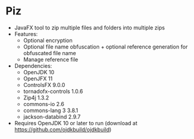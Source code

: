 # Piz
- JavaFX tool to zip multiple files and folders into multiple zips
- Features:
	+ Optional encryption
	+ Optional file name obfuscation + optional reference generation for obfuscated file name
	+ Manage reference file
- Dependencies:
	+ OpenJDK 10
	+ OpenJFX 11
	+ ControlsFX 9.0.0
	+ tornadofx-controls 1.0.6
	+ Zip4j 1.3.2
	+ commons-io 2.6
	+ commons-lang 3 3.8.1 
	+ jackson-databind 2.9.7
- Requires OpenJDK 10 or later to run (download at https://github.com/ojdkbuild/ojdkbuild)